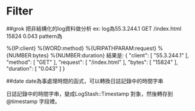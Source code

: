 # Filter

##grok
把非結構化的log資料做分析
ex: 
  log為55.3.244.1 GET /index.html 15824 0.043
  pattern為
  
  %{IP:client} %{WORD:method} %{URIPATHPARAM:request} %{NUMBER:bytes} %{NUMBER:duration}
結果是:
    {
    "client": [
    "55.3.244.1"
    ],
    "method": [
    "GET"
    ],
    "request": [
    "/index.html"
    ],
    "bytes": [
    "15824"
    ],
    "duration": [
    "0.043"
    ]
    }

##date
date為事處理時間的函式，可以轉換日誌記錄中的時間字串

日誌記錄中的時間字串，變成LogStash::Timestamp 對象，然後轉存到 @timestamp 字段裡。